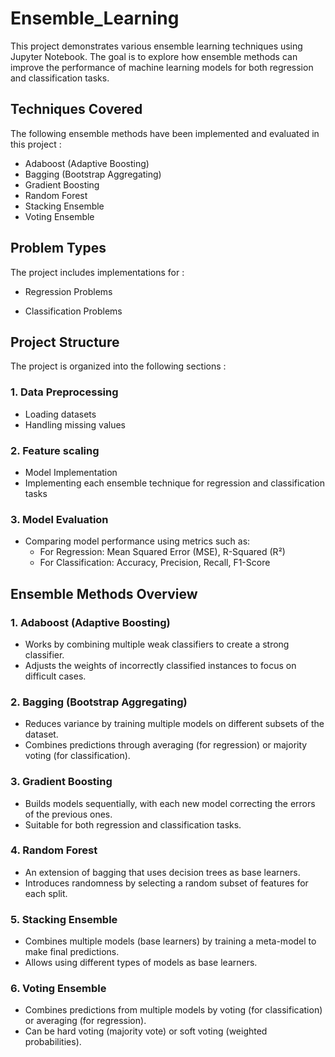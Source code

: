 # Ensemble_Learning

This project demonstrates various ensemble learning techniques using Jupyter Notebook. The goal is to explore how ensemble methods can improve the performance of machine learning models for both regression and classification tasks.

## Techniques Covered

The following ensemble methods have been implemented and evaluated in this project :
- Adaboost (Adaptive Boosting)
- Bagging (Bootstrap Aggregating)
- Gradient Boosting
- Random Forest
- Stacking Ensemble
- Voting Ensemble

## Problem Types

The project includes implementations for :

- Regression Problems

- Classification Problems

## Project Structure

The project is organized into the following sections :

### 1. Data Preprocessing
   
- Loading datasets
- Handling missing values

### 2. Feature scaling
   
- Model Implementation
- Implementing each ensemble technique for regression and classification tasks

### 3. Model Evaluation

- Comparing model performance using metrics such as:
  - For Regression: Mean Squared Error (MSE), R-Squared (R²)
  - For Classification: Accuracy, Precision, Recall, F1-Score

## Ensemble Methods Overview

### 1. Adaboost (Adaptive Boosting)

- Works by combining multiple weak classifiers to create a strong classifier.
- Adjusts the weights of incorrectly classified instances to focus on difficult cases.

### 2. Bagging (Bootstrap Aggregating)

- Reduces variance by training multiple models on different subsets of the dataset.
- Combines predictions through averaging (for regression) or majority voting (for classification).

### 3. Gradient Boosting

- Builds models sequentially, with each new model correcting the errors of the previous ones.
- Suitable for both regression and classification tasks.

### 4. Random Forest

- An extension of bagging that uses decision trees as base learners.
- Introduces randomness by selecting a random subset of features for each split.

### 5. Stacking Ensemble

- Combines multiple models (base learners) by training a meta-model to make final predictions.
- Allows using different types of models as base learners.

### 6. Voting Ensemble

- Combines predictions from multiple models by voting (for classification) or averaging (for regression).
- Can be hard voting (majority vote) or soft voting (weighted probabilities).




